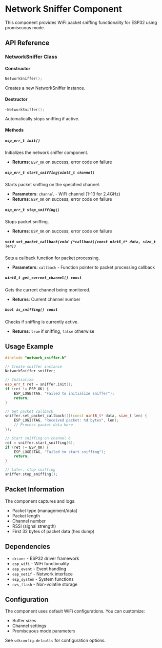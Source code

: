 # Network Sniffer Component

This component provides WiFi packet sniffing functionality for ESP32 using promiscuous mode.

## API Reference

### NetworkSniffer Class

#### Constructor
```cpp
NetworkSniffer();
```
Creates a new NetworkSniffer instance.

#### Destructor
```cpp
~NetworkSniffer();
```
Automatically stops sniffing if active.

#### Methods

##### `esp_err_t init()`
Initializes the network sniffer component.
- **Returns**: `ESP_OK` on success, error code on failure

##### `esp_err_t start_sniffing(uint8_t channel)`
Starts packet sniffing on the specified channel.
- **Parameters**: `channel` - WiFi channel (1-13 for 2.4GHz)
- **Returns**: `ESP_OK` on success, error code on failure

##### `esp_err_t stop_sniffing()`
Stops packet sniffing.
- **Returns**: `ESP_OK` on success, error code on failure

##### `void set_packet_callback(void (*callback)(const uint8_t* data, size_t len))`
Sets a callback function for packet processing.
- **Parameters**: `callback` - Function pointer to packet processing callback

##### `uint8_t get_current_channel() const`
Gets the current channel being monitored.
- **Returns**: Current channel number

##### `bool is_sniffing() const`
Checks if sniffing is currently active.
- **Returns**: `true` if sniffing, `false` otherwise

## Usage Example

```cpp
#include "network_sniffer.h"

// Create sniffer instance
NetworkSniffer sniffer;

// Initialize
esp_err_t ret = sniffer.init();
if (ret != ESP_OK) {
    ESP_LOGE(TAG, "Failed to initialize sniffer");
    return;
}

// Set packet callback
sniffer.set_packet_callback([](const uint8_t* data, size_t len) {
    ESP_LOGI(TAG, "Received packet: %d bytes", len);
    // Process packet data here
});

// Start sniffing on channel 6
ret = sniffer.start_sniffing(6);
if (ret != ESP_OK) {
    ESP_LOGE(TAG, "Failed to start sniffing");
    return;
}

// Later, stop sniffing
sniffer.stop_sniffing();
```

## Packet Information

The component captures and logs:
- Packet type (management/data)
- Packet length
- Channel number
- RSSI (signal strength)
- First 32 bytes of packet data (hex dump)

## Dependencies

- `driver` - ESP32 driver framework
- `esp_wifi` - WiFi functionality
- `esp_event` - Event handling
- `esp_netif` - Network interface
- `esp_system` - System functions
- `nvs_flash` - Non-volatile storage

## Configuration

The component uses default WiFi configurations. You can customize:
- Buffer sizes
- Channel settings
- Promiscuous mode parameters

See `sdkconfig.defaults` for configuration options. 